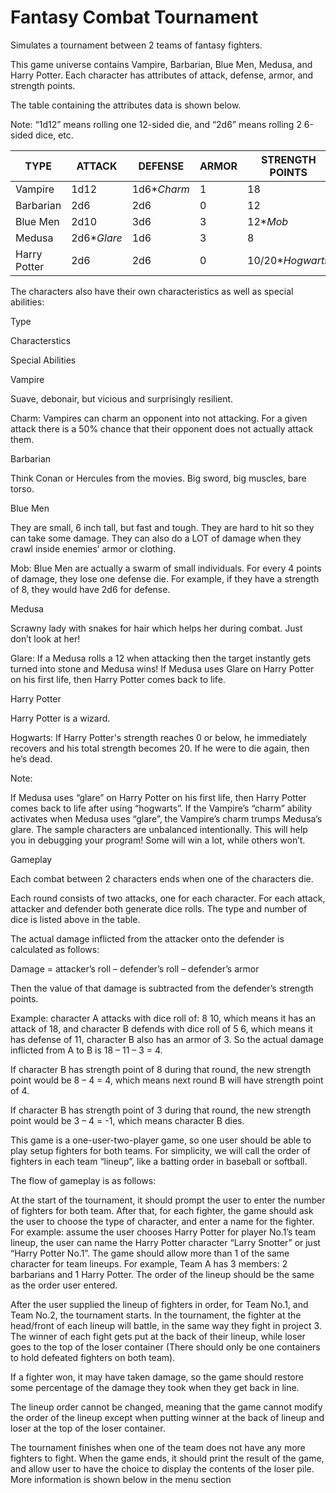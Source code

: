 # Fantasy Combat Tournament
Simulates a tournament between 2 teams of fantasy fighters.

This game universe contains Vampire, Barbarian, Blue Men, Medusa, and Harry Potter. Each character has attributes of attack, defense, armor, and strength points.

The table containing the attributes data is shown below.

Note: “1d12” means rolling one 12-sided die, and “2d6” means rolling 2 6-sided dice, etc.

| TYPE | ATTACK | DEFENSE | ARMOR | STRENGTH POINTS |
| --- | --- | --- | --- | --- |
| Vampire | 1d12 | 1d6\**Charm* | 1 | 18 |
| Barbarian | 2d6 | 2d6 | 0 | 12 |
| Blue Men | 2d10 | 3d6 | 3 | 12\**Mob* |
| Medusa | 2d6\**Glare* | 1d6 | 3 | 8 |
| Harry Potter | 2d6 | 2d6 | 0 | 10/20\**Hogwarts* |

The characters also have their own characteristics as well as special abilities:

Type




Characterstics




Special Abilities






Vampire




Suave, debonair, but vicious and surprisingly resilient.




Charm: Vampires can charm an opponent into not 
attacking. For a given attack there is a 50% chance that their opponent 
does not actually attack them.






Barbarian




Think Conan or Hercules from the movies. Big sword, big muscles, bare torso.




 






Blue Men




They are small, 6 inch tall, but fast and tough. They are hard to hit
 so they can take some damage. They can also do a LOT of damage when 
they crawl inside enemies’ armor or clothing.




Mob: Blue Men are actually a swarm of small 
individuals. For every 4 points of damage, they lose one defense die. 
For example, if they have a strength of 8, they would have 2d6 for 
defense.






Medusa




Scrawny lady with snakes for hair which helps her during combat. Just don’t look at her!




Glare: If a Medusa rolls a 12 when attacking then 
the target instantly gets turned into stone and Medusa wins! If Medusa 
uses Glare on Harry Potter on his first life, then Harry Potter comes 
back to life.






Harry Potter




Harry Potter is a wizard.




Hogwarts: If Harry Potter's strength reaches 0 or 
below, he immediately recovers and his total strength becomes 20. If he 
were to die again, then he’s dead.







 


Note:


If Medusa uses “glare” on Harry Potter on his first life, then Harry Potter comes back to life after using “hogwarts”.
If the Vampire’s “charm” ability activates when Medusa uses “glare”, the Vampire’s charm trumps Medusa’s glare.
The sample characters are unbalanced intentionally. This will help 
you in debugging your program! Some will win a lot, while others won’t.

 


Gameplay


Each combat between 2 characters ends when one of the characters die.


Each round consists of two attacks, one for each 
character. For each attack, attacker and defender both generate dice 
rolls. The type and number of dice is listed above in the table.


The actual damage inflicted from the attacker onto the defender is calculated as follows:


Damage = attacker’s roll – defender’s roll – defender’s armor


Then the value of that damage is subtracted from the defender’s strength points.


 


Example: character A attacks with dice roll of: 8 10, which means it 
has an attack of 18, and character B defends with dice roll of 5 6, 
which means it has defense of 11, character B also has an armor of 3. So
 the actual damage inflicted from A to B is 18 – 11 – 3 = 4.


If character B has strength point of 8 during that round, the new 
strength point would be 8 – 4 = 4, which means next round B will have 
strength point of 4.


If character B has strength point of 3 during that round, the new 
strength point would be 3 – 4 = -1, which means character B dies.



This game is a one-user-two-player game, so one user should be able to play setup fighters for both teams. For simplicity, we will call the order of fighters in each team “lineup”, like a batting order in baseball or softball.

The flow of gameplay is as follows:

At the start of the tournament, it should prompt the user to enter the number of fighters for both team. After that, for each fighter, the game should ask the user to choose the type of character, and enter a name for the fighter. For example: assume the user chooses Harry Potter for player No.1’s team lineup, the user can name the Harry Potter character “Larry Snotter” or just “Harry Potter No.1”. The game should allow more than 1 of the same character for team lineups. For example, Team A has 3 members: 2 barbarians and 1 Harry Potter. The order of the lineup should be the same as the order user entered.

After the user supplied the lineup of fighters in order, for Team No.1, and Team No.2, the tournament starts. In the tournament, the fighter at the head/front of each lineup will battle, in the same way they fight in project 3. The winner of each fight gets put at the back of their lineup, while loser goes to the top of the loser container (There should only be one containers to hold defeated fighters on both team).

If a fighter won, it may have taken damage, so the game should restore some percentage of the damage they took when they get back in line.

The lineup order cannot be changed, meaning that the game cannot modify the order of the lineup except when putting winner at the back of lineup and loser at the top of the loser container.

The tournament finishes when one of the team does not have any more fighters to fight. When the game ends, it should print the result of the game, and allow user to have the choice to display the contents of the loser pile. More information is shown below in the menu section
